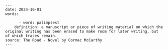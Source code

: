 
    ---
    date: 2024-10-01
    words:

          - word: palimpsest
        definition: a manuscript or piece of writing material on which the original writing has been erased to make room for later writing, but of which traces remain.
    source: The Road - Novel by Cormac McCarthy
    ---

